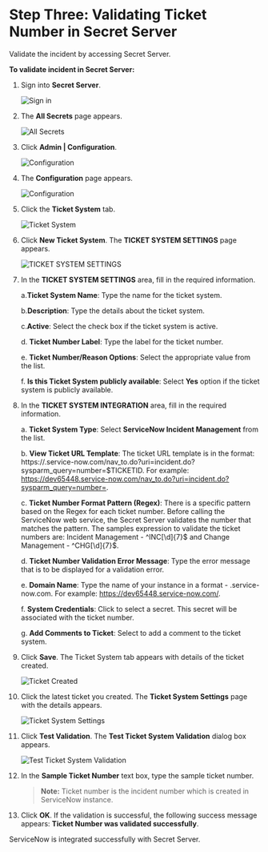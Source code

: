 [title]: # (Validating Ticket Number in Secret Server)
[tags]: # (steps)
[priority]: # (3)
# Step Three: Validating Ticket Number in Secret Server

Validate the incident by accessing Secret Server.

__To validate incident in Secret Server:__

1. Sign into __Secret Server__.

   ![Sign in](images/12.png)
1. The __All Secrets__ page appears.

   ![All Secrets](images/13.png)
1. Click __Admin | Configuration__.

   ![Configuration](images/14.png)
1. The __Configuration__ page appears.

   ![Configuration](images/15.png)
1. Click the __Ticket System__ tab.

   ![Ticket System](images/16.png)
1. Click __New Ticket System__. The __TICKET SYSTEM SETTINGS__ page appears.

   ![TICKET SYSTEM SETTINGS](images/17.png)
1. In the __TICKET SYSTEM SETTINGS__ area, fill in the required information.

   a.__Ticket System Name__: Type the name for the ticket system.

   b.__Description__: Type the details about the ticket system.

   c.__Active__: Select the check box if the ticket system is active.

   d. __Ticket Number Label__: Type the label for the ticket number.

   e. __Ticket Number/Reason Options__: Select the appropriate value from the list.

   f. __Is this Ticket System publicly available__: Select __Yes__ option if the ticket system is publicly available.

1. In the __TICKET SYSTEM INTEGRATION__ area, fill in the required information.

   a. __Ticket System Type__: Select __ServiceNow Incident Management__ from the list.

   b. __View Ticket URL Template__: The ticket URL template is in the format: https://<instance name>.service-now.com/nav_to.do?uri=incident.do?sysparm_query=number=$TICKETID. For example:  https://dev65448.service-now.com/nav_to.do?uri=incident.do?sysparm_query=number=.

   c. __Ticket Number Format Pattern (Regex)__: There is a specific pattern based on the Regex for each ticket number. Before calling the ServiceNow web service, the Secret Server validates the number that matches the pattern. The samples expression to validate the ticket numbers are: Incident Management - ^INC[\d]{7}$ and Change Management - ^CHG[\d]{7}$.

   d. __Ticket Number Validation Error Message__: Type the error message that is to be displayed for a validation error.

   e. __Domain Name__: Type the name of your instance in a format - <instance name>.service-now.com. For example: https://dev65448.service-now.com/.

   f. __System Credentials__: Click to select a secret. This secret will be associated with the ticket number.

   g. __Add Comments to Ticket__: Select to add a comment to the ticket system.

1. Click __Save__. The Ticket System tab appears with details of the ticket created.

   ![Ticket Created](images/18.png)
1. Click the latest ticket you created. The __Ticket System Settings__ page with the details appears.

   ![Ticket System Settings](images/19.png)
1. Click __Test Validation__. The __Test Ticket System Validation__ dialog box appears.

   ![Test Ticket System Validation](images/20.png)
1. In the __Sample Ticket Number__ text box, type the sample ticket number.

   >**Note:** Ticket number is the incident number which is created in ServiceNow instance.

1. Click __OK__. If the validation is successful, the following success message appears: __Ticket Number was validated successfully__.

ServiceNow is integrated successfully with Secret Server.
